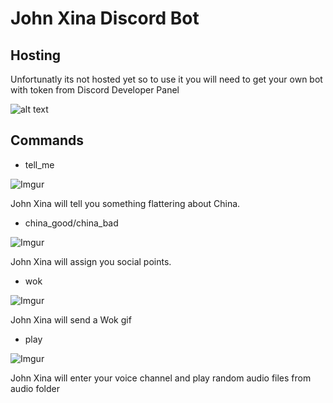 # John Xina Discord Bot

## Hosting
Unfortunatly its not hosted yet so to use it you will need to get your own bot with token from Discord Developer Panel

![alt text](https://i.postimg.cc/j2Ww4j0b/obraz.png)

## Commands

- tell_me

![Imgur](https://i.imgur.com/IPMoNzI)

John Xina will tell you something flattering about China.

- china_good/china_bad

![Imgur](https://i.imgur.com/Q55pTMt)

John Xina will assign you social points.

 - wok

 ![Imgur](https://i.imgur.com/3iks6am)

 John Xina will send a Wok gif

 - play

 ![Imgur](https://i.imgur.com/VNC5wlv)

 John Xina will enter your voice channel and play random audio files from audio folder
